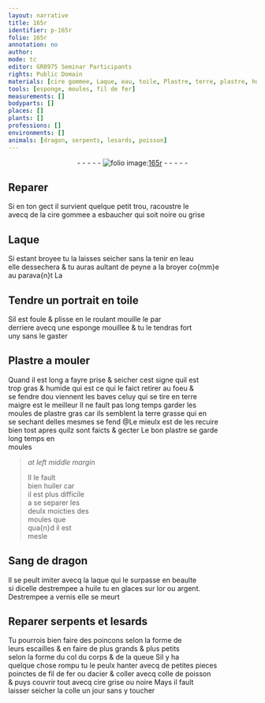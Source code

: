 ```yaml
---
layout: narrative
title: 165r
identifier: p-165r
folio: 165r
annotation: no
author:
mode: tc
editor: GR8975 Seminar Participants
rights: Public Domain
materials: [cire gommee, Laque, eau, toile, Plastre, terre, plastre, huiler, Sang de dragon, laque, huile, or, argent, vernis, fer, acier, colle de poisson, cire, colle]
tools: [esponge, moules, fil de fer]
measurements: []
bodyparts: []
places: []
plants: []
professions: []
environments: []
animals: [dragon, serpents, lesards, poisson]
---
```


<div class="folio" align="center">- - - - - <a href="http://gallica.bnf.fr/ark:/12148/btv1b10500001g/f335.item.r=" target="_blank"><img src="https://cu-mkp.github.io/2017-workshop-edition/assets/photo-icon.png" alt="folio image: " style="display:inline-block; margin-bottom:-3px;"/>165r</a> - - - - - </div>  
  

## Reparer

 
Si en ton gect il survient quelque petit trou, racoustre le<br/> avecq de la <span class="m">cire gommee</span> a esbaucher qui soit noire ou grise
 
 
  

## <span class="m">Laque</span>

 
Si estant broyee tu la laisses seicher sans la tenir en l<span class="m">eau</span><br/> elle dessechera & tu auras aultant de peyne a la broyer co{mm}e<br/> au parava{n}t <span class="del"><span class="add">La</span></span>
 
 
  

## Tendre un portrait en <span class="m">toile</span>

 
Sil est foule & plisse en le roulant mouille le par<br/> derriere avecq une <span class="tl">esponge</span> mouillee & tu le tendras fort<br/> uny sans le gaster
 
 
  

## <span class="m">Plastre</span> a mouler

 
Quand il est long a fayre prise & seicher cest signe quil est<br/> trop gras & humide qui est ce qui le faict retirer au foeu &<br/> se fendre dou viennent les baves celuy qui se tire en <span class="m">terre</span><br/> maigre est le meilleur Il ne fault pas long temps garder les<br/> <span class="tl">moules</span> de <span class="m">plastre</span> gras car ils semblent la <span class="m">terre</span> grasse qui en<br/> se sechant delles mesmes se fend @Le mieulx est de les recuire<br/> bien tost apres quilz sont faicts & gecter Le bon <span class="m">plastre</span> se garde<br/> long temps en<br/> <span class="tl">moules</span>
 
> *at left middle margin*
> 
> 
>   Il le fault<br/> bien <span class="m">huiler</span> car<br/> il est plus difficile<br/> a se separer les<br/> deulx moicties des<br/> <span class="tl">moules</span> que<br/> qua{n}d il est<br/> mesle
 
 
  

## <span class="m">Sang de <span class="al">dragon</span></span>

 
Il se peult imiter avecq la <span class="m">laque</span> qui le surpasse en beaulte<br/> si dicelle destrempee a <span class="m">huile</span> tu en glaces sur l<span class="m">or</span> ou <span class="m">argent</span>.<br/> Destrempee a <span class="m">vernis</span> elle se meurt
 
 
  

## Reparer <span class="al">serpents</span> et <span class="al">lesards</span>

 
Tu pourrois bien faire des poincons selon la forme de<br/> leurs escailles & en faire de plus grands & plus petits<br/> selon la forme du col du corps & de la queue Sil y ha<br/> quelque chose rompu tu le peulx hanter avecq de petites <span class="del">pieces</span><br/> poinctes de <span class="tl">fil de <span class="m">fer</span></span> ou d<span class="m">acier</span> & coller avecq <span class="m">colle de <span class="al">poisson</span></span><br/> & puys couvrir tout avecq <span class="m">cire</span> grise ou noire Mays il fault<br/> laisser seicher la <span class="m">colle</span> un jour sans y toucher
 
